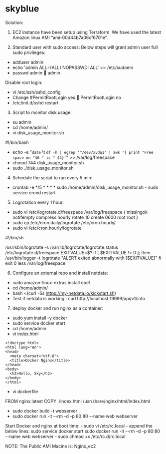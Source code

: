 # skyblue


Solution:

1.	EC2 instance have been setup using Terraform. We have used the latest Amazon linux AMI 
     “ami-00d44b7a06cf6701e”.       

2.	Standard user with sudo access: 
Below steps will grant admin user full sudo privileges:
  -	adduser admin
  -	echo 'admin ALL=(ALL) NOPASSWD:  ALL' >> /etc/sudoers
  -	passwd admin   admin

Disable root login:
  -	vi /etc/ssh/sshd_config
  -	Change #PermitRootLogin yes   PermitRootLogin no
  -	/etc/init.d/sshd restart

3.	Script to monitor disk usage:
  -	su admin
  -	cd /home/admin/
  -	vi disk_usage_monitor.sh

#!/bin/bash
  -	echo -e "`date` \t  `df -h | egrep '^/dev/xvda1' | awk '{ print "Free space on "$6 " is " $4}'`" >> /var/log/freespace 
  -	chmod 744 disk_usage_monitor.sh
  -	sudo ./disk_usage_monitor.sh

4.	Schedule the script to run every 5 min:
   -	crontab -e
     */5 * * * * sudo  /home/admin/disk_usage_monitor.sh
	 -     sudo service crond restart

5.	Logrotation every 1 hour:
   -	sudo vi /etc/logrotate.d/freespace
  /var/log/freespace {
      missingok
      notifempty
      compress
      hourly
      rotate 10
      create 0600 root root
   }
   -	sudo cp /etc/cron.daily/logrotate /etc/cron.hourly/
   -	sudo vi /etc/cron.hourly/logrotate

#!/bin/sh

/usr/sbin/logrotate -s /var/lib/logrotate/logrotate.status /etc/logrotate.d/freespace
EXITVALUE=$?
if [ $EXITVALUE != 0 ]; then
    /usr/bin/logger -t logrotate "ALERT exited abnormally with [$EXITVALUE]"
fi
exit 0
     less /var/log/freespace

6.	Configure an external repo and install netdata:
   -	sudo amazon-linux-extras install epel
   -	cd /home/admin/
   -	bash <(curl -Ss https://my-netdata.io/kickstart.sh)
   -	Test if netdata is working :
   curl http://localhost:19999/api/v1/info

7.	deploy docker and run nginx as a container:
   -	sudo yum install -y docker
   -	sudo service docker start
   -	cd /home/admin
   -	vi index.html

    <!doctype html>
    <html lang="en">
    <head>
      <meta charset="utf-8">
      <title>Docker Nginx</title>
    </head>
    <body>
      <h2>Hello, Sky</h2>
    </body>
    </html>

 -	vi dockerfile

FROM nginx:latest
COPY ./index.html /usr/share/nginx/html/index.html
   -	sudo docker build -t webserver .
   -	sudo docker run -it --rm -d -p 80:80 --name web webserver

Start Docker and nginx at boot time:
    -	sudo vi /etc/rc.local
    -	append the below lines:
    sudo service docker start
    sudo docker run -it --rm -d -p 80:80 --name web webserver
    -	sudo chmod +x /etc/rc.d/rc.local

NOTE: The Public AMI Macine is: Nginx_ec2
